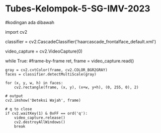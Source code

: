 # Tubes-Kelompok-5-SG-IMV-2023




#kodingan ada dibawah 

import cv2

classifier = cv2.CascadeClassifier('haarcascade_frontalface_default.xml')

video_capture = cv2.VideoCapture(0)

while True:
    #frame-by-frame
    ret, frame = video_capture.read()

    gray = cv2.cvtColor(frame, cv2.COLOR_BGR2GRAY)
    faces = classifier.detectMultiScale(gray)

    for (x, y, w, h) in faces:
        cv2.rectangle(frame, (x, y), (x+w, y+h), (0, 255, 0), 2)

    # output
    cv2.imshow('Deteksi Wajah', frame)

    # q to close
    if cv2.waitKey(1) & 0xFF == ord('q'):
        video_capture.release()
        cv2.destroyAllWindows()
        break   
